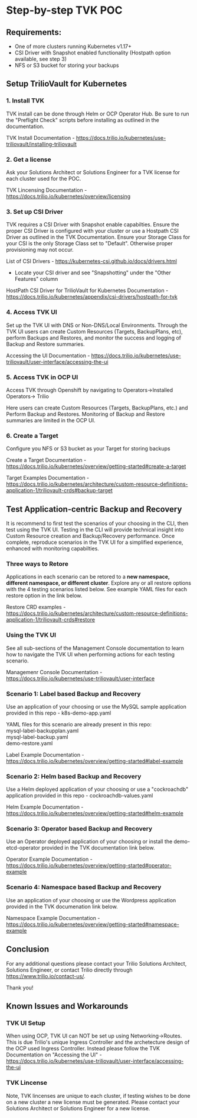 
# Step-by-step TVK POC

## Requirements:

- One of more clusters running Kubernetes v1.17+
- CSI Driver with Snapshot enabled functionality (Hostpath option available, see step 3) 
- NFS or S3 bucket for storing your backups 

## Setup TrilioVault for Kubernetes

### 1. Install TVK

TVK install can be done through Helm or OCP Operator Hub.  Be sure to run the "Preflight Check" scripts before installing as outlined in the documentation. 

TVK Install Documentation - https://docs.trilio.io/kubernetes/use-triliovault/installing-triliovault 

### 2. Get a license

Ask your Solutions Architect or Solutions Engineer for a TVK license for each cluster used for the POC. 

TVK Lincensing Documentation - https://docs.trilio.io/kubernetes/overview/licensing

### 3. Set up CSI Driver

TVK requires a CSI Driver with Snapshot enable capabilties. Ensure the proper CSI Driver is configured with your cluster or use a Hostpath CSI Driver as outlined in the TVK Documentation.  Ensure your Storage Class for your CSI is the only Storage Class set to "Default".  Otherwise proper provisioning may not occur.  

List of CSI Drivers - https://kubernetes-csi.github.io/docs/drivers.html 
- Locate your CSI driver and see "Snapshotting" under the "Other Features" column

HostPath CSI Driver for TrilioVault for Kubernetes Documentation - https://docs.trilio.io/kubernetes/appendix/csi-drivers/hostpath-for-tvk 

### 4. Access TVK UI

Set up the TVK UI with DNS or Non-DNS/Local Environments.  Through the TVK UI users can create Custom Resources (Targets, BackupPlans, etc), perform Backups and Restores, and monitor the success and logging of Backup and Restore summaries.  

Accessing the UI Documentation - https://docs.trilio.io/kubernetes/use-triliovault/user-interface/accessing-the-ui 

### 5. Access TVK in OCP UI

Access TVK through Openshift by navigating to Operators->Installed Operators-> Trilio

Here users can create Custom Resources (Targets, BackupPlans, etc.) and Perform Backup and Restores.  Monitoring of Backup and Restore summaries are limited in the OCP UI. 

### 6. Create a Target

Configure you NFS or S3 bucket as your Target for storing backups

Create a Target Documentation - https://docs.trilio.io/kubernetes/overview/getting-started#create-a-target 

Target Examples Documentation - https://docs.trilio.io/kubernetes/architecture/custom-resource-definitions-application-1/triliovault-crds#backup-target 

## Test Application-centric Backup and Recovery

It is recommend to first test the scenarios of your choosing in the CLI, then test using the TVK UI.  Testing in the CLI will provide technical insight into Custom Resource creation and Backup/Recovery performance.  Once complete, reproduce scenarios in the TVK UI for a simplified experience, enhanced with monitoring capabilties.  

### Three ways to Retore

Applications in each scenario can be retored to a **new namespace, different namespace, or different cluster**. Explore any or all restore options with the 4 testing scenarios listed below.  See example YAML files for each restore option in the link below. 

Restore CRD examples - https://docs.trilio.io/kubernetes/architecture/custom-resource-definitions-application-1/triliovault-crds#restore 

### Using the TVK UI

See all sub-sections of the Management Console documentation to learn how to navigate the TVK UI when performing actions for each testing scenario.

Managemenr Console Documentation - https://docs.trilio.io/kubernetes/use-triliovault/user-interface 

### Scenario 1: Label based Backup and Recovery

Use an application of your choosing or use the MySQL sample application provided in this repo - k8s-demo-app.yaml 

YAML files for this scenario are already present in this repo:  
mysql-label-backupplan.yaml  
mysql-label-backup.yaml  
demo-restore.yaml  

Label Example Documentation - https://docs.trilio.io/kubernetes/overview/getting-started#label-example 

### Scenario 2: Helm based Backup and Recovery 

Use a Helm deployed application of your choosing or use a "cockroachdb" application provided in this repo - cockroachdb-values.yaml

Helm Example Documentation - https://docs.trilio.io/kubernetes/overview/getting-started#helm-example 

### Scenario 3: Operator based Backup and Recovery

Use an Operator deployed application of your choosing or install the demo-etcd-operator provided in the TVK documentation link below. 

Operator Example Documentation - https://docs.trilio.io/kubernetes/overview/getting-started#operator-example 

### Scenario 4: Namespace based Backup and Recovery

Use an application of your choosing or use the Wordpress application provided in the TVK documenation link below. 

Namespace Example Documentation - https://docs.trilio.io/kubernetes/overview/getting-started#namespace-example

## Conclusion

For any additional questions please contact your Trilio Solutions Architect, Solutions Engineer, or contact Trilio directly through https://www.trilio.io/contact-us/. 

Thank you! 

## Known Issues and Workarounds

### TVK UI Setup

When using OCP, TVK UI can NOT be set up using Networking->Routes.  This is due Trilio's unique Ingress Controller and the archetecture design of the OCP used Ingress Controller.  Instead please follow the TVK Documentation on "Accessing the UI" - https://docs.trilio.io/kubernetes/use-triliovault/user-interface/accessing-the-ui 

### TVK Lincense

Note, TVK lincenses are unique to each cluster, if testing wishes to be done on a new cluster a new license must be generated.  Please contact your Solutions Architect or Solutions Engineer for a new license.  


